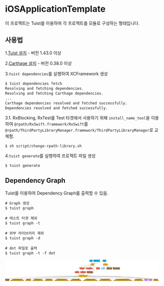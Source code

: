 # iOSApplicationTemplate

이 프로젝트는 Tuist를 이용하여 각 프로젝트를 모듈로 구성하는 형태입니다.

## 사용법

1.[Tuist 설치](https://github.com/tuist/tuist) - 버전 1.43.0 이상

2.[Carthage 설치](https://github.com/Carthage/Carthage) - 버전 0.38.0 이상  

3.`tuist dependencies`를 실행하여 XCFramework 생성

```
$ tuist dependencies fetch
Resolving and fetching dependencies.
Resolving and fetching Carthage dependencies.
...
Carthage dependencies resolved and fetched successfully.
Dependencies resolved and fetched successfully.
```

3.1. RxBlocking, RxTest를 Test 타겟에서 사용하기 위해 `install_name_tool`을 이용하여 `@rpath/RxSwift.framework/RxSwift`를 `@rpath/ThirdPartyLibraryManager.framework/ThirdPartyLibraryManager`로 교체함.

```
$ sh script/change-rpath-library.sh
```

4.`tuist generate`를 실행하여 프로젝트 파일 생성
```
$ tuist generate
```

## Dependency Graph

Tuist를 이용하여 Dependency Graph를 출력할 수 있음.

```
# Graph 생성
$ tuist graph

# 테스트 타겟 제외
$ tuist graph -t

# 외부 라이브러리 제외
$ tuist graph -d

# dot 파일로 출력
$ tuist graph -t -f dot
```

![graph](./graph.png)
